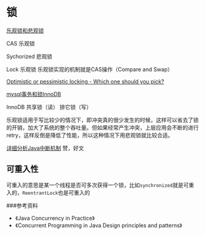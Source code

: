 # 锁

[乐观锁和悲观锁](http://www.cnblogs.com/guyufei/archive/2011/01/10/1931632.html)

CAS 乐观锁

Sychorized 悲观锁

Lock 乐观锁 乐观锁实现的机制就是CAS操作（Compare and Swap）

[Optimistic or pessimistic locking - Which one should you pick?](http://blog.couchbase.com/optimistic-or-pessimistic-locking-which-one-should-you-pick)


[mysql事务和锁InnoDB](http://www.cnblogs.com/zhaoyl/p/4121010.html)

InnoDB  共享锁（读）  排它锁（写）


乐观锁适用于写比较少的情况下，即冲突真的很少发生的时候，这样可以省去了锁的开销，加大了系统的整个吞吐量。但如果经常产生冲突，上层应用会不断的进行retry，这样反倒是降低了性能，所以这种情况下用悲观锁就比较合适。


[详细分析Java中断机制](http://www.infoq.com/cn/articles/java-interrupt-mechanism)  赞，好文


## 可重入性

可重入的意思是某一个线程是否可多次获得一个锁，比如`synchronized`就是可重入的，`ReentrantLock`也是可重入的 


###参考资料
* 《Java Concurrency in Practice》
* 《Concurrent Programming in Java Design principles and patterns》

